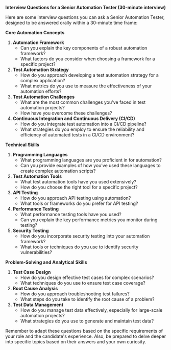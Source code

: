 **Interview Questions for a Senior Automation Tester (30-minute interview)**

Here are some interview questions you can ask a Senior Automation Tester, designed to be answered orally within a 30-minute time frame:

**Core Automation Concepts**

1. **Automation Framework**
   * Can you explain the key components of a robust automation framework?
   * What factors do you consider when choosing a framework for a specific project?
2. **Test Automation Strategy**
   * How do you approach developing a test automation strategy for a complex application?
   * What metrics do you use to measure the effectiveness of your automation efforts?
3. **Test Automation Challenges**
   * What are the most common challenges you've faced in test automation projects?
   * How have you overcome these challenges?
4. **Continuous Integration and Continuous Delivery (CI/CD)**
   * How do you integrate test automation into a CI/CD pipeline?
   * What strategies do you employ to ensure the reliability and efficiency of automated tests in a CI/CD environment?

**Technical Skills**

1. **Programming Languages**
   * What programming languages are you proficient in for automation?
   * Can you provide examples of how you've used these languages to create complex automation scripts?
2. **Test Automation Tools**
   * What test automation tools have you used extensively?
   * How do you choose the right tool for a specific project?
3. **API Testing**
   * How do you approach API testing using automation?
   * What tools or frameworks do you prefer for API testing?
4. **Performance Testing**
   * What performance testing tools have you used?
   * Can you explain the key performance metrics you monitor during testing?
5. **Security Testing**
   * How do you incorporate security testing into your automation framework?
   * What tools or techniques do you use to identify security vulnerabilities?

**Problem-Solving and Analytical Skills**

1. **Test Case Design**
   * How do you design effective test cases for complex scenarios?
   * What techniques do you use to ensure test case coverage?
2. **Root Cause Analysis**
   * How do you approach troubleshooting test failures?
   * What steps do you take to identify the root cause of a problem?
3. **Test Data Management**
   * How do you manage test data effectively, especially for large-scale automation projects?
   * What strategies do you use to generate and maintain test data?

Remember to adapt these questions based on the specific requirements of your role and the candidate's experience. Also, be prepared to delve deeper into specific topics based on their answers and your own curiosity.

